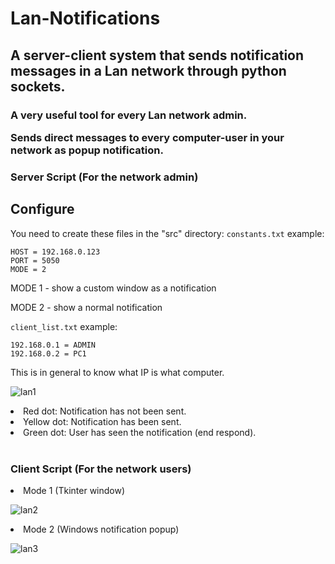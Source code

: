 # Lan-Notifications
<h2>A server-client system that sends notification messages in a Lan network through python sockets.</h2>

<h3>A very useful tool for every Lan network admin. 

Sends direct messages to every computer-user in your network as popup notification.</h3>

<h3>Server Script (For the network admin)</h3>

## Configure

You need to create these files in the "src" directory: 
`constants.txt` example:

```
HOST = 192.168.0.123
PORT = 5050
MODE = 2
```
MODE 1 - show a custom window as a notification

MODE 2 - show a normal notification

`client_list.txt` example:

```
192.168.0.1 = ADMIN
192.168.0.2 = PC1
```

This is in general to know what IP is what computer.

![lan1](https://user-images.githubusercontent.com/63212423/107270343-80c29e00-6a53-11eb-861e-0b251013c464.PNG)
<br>

<li>Red dot: Notification has not been sent.</li>
<li>Yellow dot: Notification has been sent.</li>
<li>Green dot: User has seen the notification (end respond).</li>
<br>
<h3>Client Script (For the network users)</h3>
<li>Mode 1 (Tkinter window)</li>

![lan2](https://user-images.githubusercontent.com/63212423/107272290-25de7600-6a56-11eb-8ce8-e87b6b5dfca2.PNG)
<br>
<li>Mode 2 (Windows notification popup)</li>

![lan3](https://user-images.githubusercontent.com/63212423/107272329-3abb0980-6a56-11eb-9208-be9a4d9f944a.PNG)
<br>
